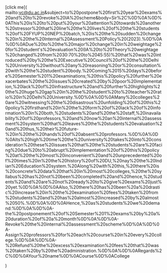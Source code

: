 [click me](
mailto:vc@du.ac.in&subject=to%20postpone%20first%20year%20exams%20and%20to%20revoke%20IA%20scheme&body=Sir%2C%0D%0A%0D%0AThis%20is%20to%20put%20your%20attention%20towards%20another%20stressor%20that%20line%20the%20lives%20of%20the%20students%20of%20FYUP%20NEP%20batch,%20is%20the%20sudden%20change%20in%20the%20Internal%20Assessment%20Policy%20(2023).%0D%0A%0D%0ADue%20to%20the%20major%20change%20in%20weightage%20for%20student's%20evaluation%20(IA%20to%20Theory%20weightage%20changed%20from%2030:70%20to%2045:55)%20that%20was%20introduced%20by%20the%20Executive%20Council%20of%20the%20Delhi%20University%20without%20any%20reasoning%20or%20consultation%20with%20the%20student%20body.%20Coming%2015%20days%20before%20Semester%201%20examinations;%20this%20policy%20further%20exacerbates%20the%20issues%20created%20by%20poor%20implementation,%20lack%20of%20infrastructure%20and%20further%20highlights%20the%20huge%20gap%20in%20the%20student%20to%20teacher%20ratio%20in%20Delhi%20University.%0D%0A%0D%0AMany%20colleges%20are%20witnessing%20the%20disastrous%20unfolding%20of%20this%20policy%20firsthand%20in%20the%20form%20of%20lack%20of%20information%20in%20both,%20students%20and%20the%20staff,%20inavailability%20of%20professors,%20and%20now%20an%20internal%20assessment%20system%20that%20leaves%20the%20students%20evaluation%20and%20thus,%20their%20future-%20in%20the%20hands%20of%20absent%20professors.%0D%0A%0D%0AIts%20high%20time%20the%20university%20takes%20into%20consideration%20these%20issues%20that%20the%20students%20are%20facing%20due%20to%20abrupt%20implementation%20of%20this%20policy%20at%20the%20most%20inconvenient%20and%20unprecedented%20of%20times%20in%20the%20history%20of%20DU,%20nay%20the%20Indian%20Education%20system.%20Along%20with%20this,%20there%20is%20concrete%20data%20that%20in%20most%20colleges,%20the%20syllabus%20has%20not%20been%20completed%20and%20hence,%20students%20and%20are%20not%20ready%20to%20give%20exams%20just%20yet.%0D%0A%0D%0AAlso,%20there%20has%20been%20a%20drastic%20increase%20in%20the%20examination%20fees%20taken%20from%20students%20and%20has%20almost%20increased%20by%20almost%2050%.%0D%0A%0D%0AHence,%20as%20students%20we%20demand:%0D%0A%0D%0A-the%20postponement%20of%20Semester%201%20exams%20by%20a%20duration%20of%20a%20month%0D%0A%0D%0A-Revoke%20the%20internal%20assessment%20scheme%0D%0A%0D%0A-Assign%20professors%20for%20each%20course%20in%20every%20college.%0D%0A%0D%0A-%20Refund%20the%20excess%20examination%20fees%20that%20was%20taken%20by%20the%20administration.%0D%0A%0D%0ARegards%2C%0D%0AYour%20name%0D%0ACourse%0D%0ACollege

)
